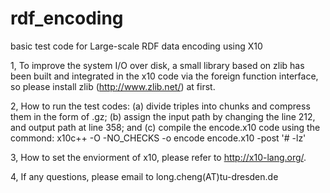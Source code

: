 rdf_encoding
============

basic test code for Large-scale RDF data encoding using X10

1, To improve the system I/O over disk, a small library based on zlib has been built and integrated in the x10 code 
   via the foreign function interface, so please install zlib (http://www.zlib.net/) at first.

2, How to run the test codes:
    (a) divide triples into chunks and compress them in the form of .gz;
    (b) assign the input path by changing the line 212, and output path at line 358; and
    (c) compile the encode.x10 code using the commond: x10c++ -O -NO_CHECKS -o encode encode.x10 -post '# -lz'

3, How to set the enviorment of x10, please refer to http://x10-lang.org/.

4, If any questions, please email to long.cheng(AT)tu-dresden.de
